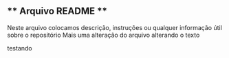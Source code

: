 ## ** Arquivo README **
Neste arquivo colocamos descrição, instruções ou qualquer informação útil sobre o repositório
Mais uma alteração do arquivo
alterando o texto  

testando 